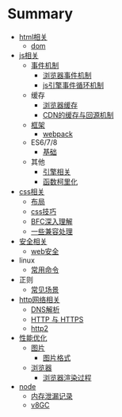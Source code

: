 # Summary

* [html相关](README.md)
  * [dom](dom.md)
* [js相关](chapter1.md)
  * [事件机制](chapter1/shi-jian-ji-zhi.md)
    * [浏览器事件机制](chapter1/liu-lan-qi-shi-jian-ji-zhi.md)
    * [js引擎事件循环机制](chapter1/jsyin-qing-shi-jian-xun-huan-ji-zhi.md)
  * 缓存
    * [浏览器缓存](chapter1/liu-lan-qi-huan-cun.md)
    * [CDN的缓存与回源机制](chapter1/cdnde-huan-cun-yu-hui-yuan-ji-zhi.md)
  * [框架](chapter1/kuang-jia.md)
    * [webpack](chapter1/kuang-jia/webpack.md)
  * ES6/7/8
    * [基础](chapter1/ji-chu.md)
  * 其他
    * [引擎相关](chapter1/yin-qing-xiang-guan.md)
    * [函数柯里化](chapter1/han-shu-ke-li-hua.md)
* [css相关](cssxiang-guan.md)
  * [布局](cssxiang-guan/bu-ju.md)
  * [css技巧](cssxiang-guan/cssji-qiao.md)
  * [BFC深入理解](cssxiang-guan/bfcshen-ru-li-jie.md)
  * [一些兼容处理](cssxiang-guan/yi-xie-jian-rong-chu-li.md)
* [安全相关](an-quan-xiang-guan.md)
  * [web安全](an-quan-xiang-guan/weban-quan.md)
* linux
  * [常用命令](chang-yong-ming-ling.md)
* 正则
  * [常见场景](chang-jian-chang-jing.md)
* [http网络相关](httpwang-luo-xiang-guan.md)
  * [DNS解析](dnsjie-xi.md)
  * [ HTTP 与 HTTPS ](xiang-xi-jie-xi-http-yu-https-de-qu-bie.md)
  * [http2](http2.md)
* [性能优化](xing-neng-you-hua.md)
  * [图片](xing-neng-you-hua/tu-pian.md)
    * [图片格式](tu-pian-ge-shi.md)
  * [浏览器](xing-neng-you-hua/liu-lan-qi.md)
    * [浏览器渲染过程](xing-neng-you-hua/liu-lan-qi/liu-lan-qi-xuan-ran-guo-cheng.md)
* [node](node.md)
  * [内存泄漏记录](node/nei-cun-xie-lou-ji-lu.md)
  * [v8GC](node/v8gc.md)

